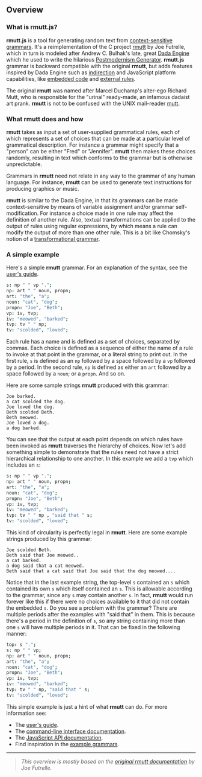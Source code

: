 ## Overview

### What is rmutt.js?

**rmutt.js** is a tool for generating random text from
[context-sensitive grammars](https://en.wikipedia.org/wiki/Context-sensitive_grammar). It's a reimplementation of the C project
[rmutt](http://sourceforge.net/projects/rmutt/) by Joe Futrelle,
which in turn is modeled after Andrew C. Bulhak's late, great
[Dada Engine](http://dev.null.org/dadaengine/) which he used
to write the hilarious [Postmodernism Generator](https://en.wikipedia.org/wiki/Postmodernism_Generator).
**rmutt.js** grammar is backward compatible with the original **rmutt**, but adds features inspired by Dada Engine such as [indirection](./GUIDE.md#indirection) and JavaScript platform capabilities, like [embedded code](./GUIDE.md#embedded-code) and [external rules](./API.md#generator-options-externals).

The original **rmutt** was named after Marcel Duchamp's alter-ego Richard Mutt, who is responsible for the "urinal" ready-made, an infamous dadaist art prank. **rmutt** is not to be confused with the UNIX mail-reader [mutt](http://www.mutt.org/).

### What rmutt does and how

**rmutt** takes as input a set of user-supplied grammatical rules, each of which represents a set of choices that can be made at a particular level of grammatical description. For instance a grammar might specify that a "person" can be either "Fred" or "Jennifer". **rmutt** then makes these choices randomly, resulting in text which conforms to the grammar but is otherwise unpredictable.

Grammars in **rmutt** need not relate in any way to the grammar of any human language. For instance, **rmutt** can be used to generate text instructions for producing graphics or music.

**rmutt** is similar to the Dada Engine, in that its grammars can be made context-sensitive by means of variable assignment and/or grammar self-modification. For instance a choice made in one rule may affect the definition of another rule. Also, textual transformations can be applied to the output of rules using regular expressions, by which means a rule can modify the output of more than one other rule. This is a bit like Chomsky's notion of a [transformational grammar](https://en.wikipedia.org/wiki/Transformational_grammar).

### A simple example

Here's a simple **rmutt** grammar. For an explanation of the syntax, see the [user's guide](GUIDE.md).

``` coffeescript
s: np " " vp ".";
np: art " " noun, propn;
art: "the", "a";
noun: "cat", "dog";
propn: "Joe", "Beth";
vp: iv, tvp;
iv: "meowed", "barked";
tvp: tv " " np;
tv: "scolded", "loved";
```

Each rule has a name and is defined as a set of choices, separated by commas. Each choice is defined as a sequence of either the name of a rule to invoke at that point in the grammar, or a literal string to print out. In the first rule, `s` is defined as an `np` followed by a space followed by a `vp` followed by a period. In the second rule, `np` is defined as either an `art` followed by a space followed by a `noun`; or a `propn`. And so on.

Here are some sample strings **rmutt** produced with this grammar:

```
Joe barked.
a cat scolded the dog.
Joe loved the dog.
Beth scolded Beth.
Beth meowed.
Joe loved a dog.
a dog barked.
```

You can see that the output at each point depends on which rules have been invoked as **rmutt** traverses the hierarchy of choices. Now let's add something simple to demonstrate that the rules need not have a strict hierarchical relationship to one another. In this example we add a `tvp` which includes an `s`:

``` coffeescript
s: np " " vp ".";
np: art " " noun, propn;
art: "the", "a";
noun: "cat", "dog";
propn: "Joe", "Beth";
vp: iv, tvp;
iv: "meowed", "barked";
tvp: tv " " np , "said that " s;
tv: "scolded", "loved";
```

This kind of circularity is perfectly legal in **rmutt**. Here are some example strings produced by this grammar:

```
Joe scolded Beth.
Beth said that Joe meowed..
a cat barked.
a dog said that a cat meowed.
Beth said that a cat said that Joe said that the dog meowed....
```

Notice that in the last example string, the top-level `s` contained an `s` which contained its own `s` which itself contained an `s`. This is allowable according to the grammar, since any `s` may contain another `s`. In fact, **rmutt** would run forever like this if there were no choices available to it that did not contain the embedded `s`. Do you see a problem with the grammar? There are multiple periods after the examples with "said that" in them. This is because there's a period in the definition of `s`, so any string containing more than one `s` will have multiple periods in it. That can be fixed in the following manner:

``` coffeescript
top: s ".";
s: np " " vp;
np: art " " noun, propn;
art: "the", "a";
noun: "cat", "dog";
propn: "Joe", "Beth";
vp: iv, tvp;
iv: "meowed", "barked";
tvp: tv " " np, "said that " s;
tv: "scolded", "loved";
```

This simple example is just a hint of what **rmutt** can do. For more information see:
* The [user's guide](GUIDE.md).
* The [command-line interface documentation](CLI.md).
* The [JavaScript API documentation](API.md).
* Find inspiration in the [example grammars](../examples/).

---
> *This overview is mostly based on the [original rmutt documentation](https://web.archive.org/web/20140218115250/http://www.schneertz.com/rmutt) by Joe Futrelle.*
